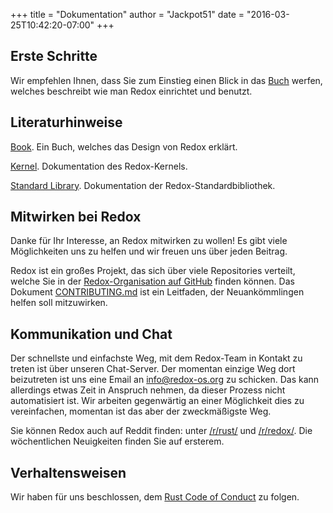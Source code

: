 +++
title = "Dokumentation"
author = "Jackpot51"
date = "2016-03-25T10:42:20-07:00"
+++

## Erste Schritte

Wir empfehlen Ihnen, dass Sie zum Einstieg einen Blick in das [Buch](https://doc.redox-os.org/book/)
werfen, welches beschreibt wie man Redox einrichtet und benutzt.

## Literaturhinweise

[Book](https://doc.redox-os.org/book/). Ein Buch, welches das Design von Redox erklärt.

[Kernel](https://doc.redox-os.org/kernel/kernel/). Dokumentation des Redox-Kernels.

[Standard Library](https://doc.redox-os.org/std/std/). Dokumentation der Redox-Standardbibliothek.

## Mitwirken bei Redox

Danke für Ihr Interesse, an Redox mitwirken zu wollen!
Es gibt viele Möglichkeiten uns zu helfen und wir freuen uns über jeden Beitrag.

Redox ist ein großes Projekt, das sich über viele Repositories verteilt, welche Sie in der
[Redox-Organisation auf GitHub](https://github.com/redox-os) finden können. Das Dokument
[CONTRIBUTING.md](https://github.com/redox-os/redox/blob/master/CONTRIBUTING.md) ist ein Leitfaden,
der Neuankömmlingen helfen soll mitzuwirken.

## Kommunikation und Chat

Der schnellste und einfachste Weg, mit dem Redox-Team in Kontakt zu treten ist  über unseren
Chat-Server. Der momentan einzige Weg dort beizutreten ist uns eine Email an
[info@redox-os.org](mailto:info@redox-os.org) zu schicken. Das kann allerdings etwas Zeit in
Anspruch nehmen, da dieser Prozess nicht automatisiert ist. Wir arbeiten gegenwärtig an einer
Möglichkeit dies zu vereinfachen, momentan ist das aber der zweckmäßigste Weg.

Sie können Redox auch auf Reddit finden: unter [/r/rust/](https://www.reddit.com/r/rust) und
[/r/redox/](https://www.reddit.com/r/redox). Die wöchentlichen Neuigkeiten finden Sie auf ersterem.

## Verhaltensweisen

Wir haben für uns beschlossen, dem [Rust Code of Conduct](http://www.rust-lang.org/conduct.html) zu
folgen.
